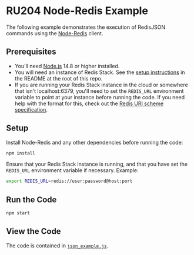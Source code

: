 # RU204 Node-Redis Example

The following example demonstrates the execution of RedisJSON commands using the [Node-Redis](https://github.com/redis/node-redis) client.

## Prerequisites

* You'll need [Node.js](https://nodejs.org/) 14.8 or higher installed.
* You will need an instance of Redis Stack.  See the [setup instructions](/README.md) in the README at the root of this repo.
* If you are running your Redis Stack instance in the cloud or somewhere that isn't localhost:6379, you'll need to set the `REDIS_URL` environment variable to point at your instance before running the code.  If you need help with the format for this, check out the [Redis URI scheme specification](https://www.iana.org/assignments/uri-schemes/prov/redis).

## Setup

Install Node-Redis and any other dependencies before running the code:

```bash
npm install
```

Ensure that your Redis Stack instance is running, and that you have set the `REDIS_URL` environment variable if necessary.  Example:

```bash
export REDIS_URL=redis://user:password@host:port
```

## Run the Code

```bash
npm start
```

## View the Code

The code is contained in [`json_example.js`](json_example.js).
